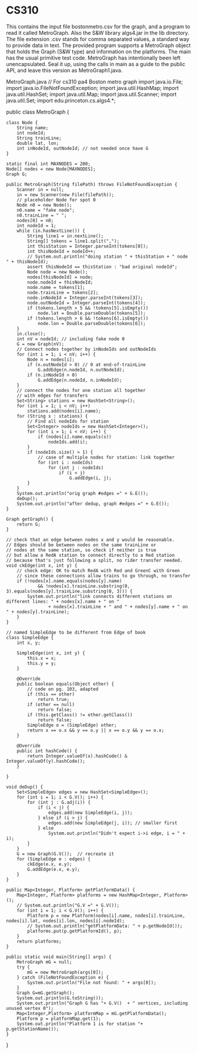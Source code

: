 # CS310
This contains the input file bostonmetro.csv for the graph, and a program to read it called MetroGraph. Also the S&amp;W library algs4.jar in the lib directory. The file extension .csv stands for comma separated values, a standard way to provide data in text.  The provided program supports a MetroGraph object that holds the Graph (S&amp;W type) and information on the platforms. The main has the usual primitive test code. MetroGraph has intentionally been left unencapsulated. Seal it up, using the calls in main as a guide to the public API, and leave this version as MetroGraph1.java.


MetroGraph.java
// For cs310 pa4 Boston metro graph 
import java.io.File;
import java.io.FileNotFoundException;
import java.util.HashMap;
import java.util.HashSet;
import java.util.Map;
import java.util.Scanner;
import java.util.Set;
import edu.princeton.cs.algs4.*;

public class MetroGraph {

	class Node {
		String name;
		int nodeId;
		String trainLine;
		double lat, lon;
		int inNodeId, outNodeId; // not needed once have G
	}

	static final int MAXNODES = 200;
	Node[] nodes = new Node[MAXNODES];
	Graph G;

	public MetroGraph(String filePath) throws FileNotFoundException {
		Scanner in = null;
		in = new Scanner(new File(filePath));
		// placeholder Node for spot 0
		Node n0 = new Node();
		n0.name = "fake node";
		n0.trainLine = " ";
		nodes[0] = n0;
		int nodeId = 1;
		while (in.hasNextLine()) {
			String line1 = in.nextLine();
			String[] tokens = line1.split(",");
			int thisStation = Integer.parseInt(tokens[0]);
			int thisNodeId = nodeId++;
			// System.out.println("doing station " + thisStation + " node " + thisNodeId);
			assert thisNodeId == thisStation : "bad original nodeId";
			Node node = new Node();
			nodes[thisNodeId] = node;
			node.nodeId = thisNodeId;
			node.name = tokens[1];
			node.trainLine = tokens[2];
			node.inNodeId = Integer.parseInt(tokens[3]);
			node.outNodeId = Integer.parseInt(tokens[4]);
			if (tokens.length > 5 && !tokens[5].isEmpty())
				node.lat = Double.parseDouble(tokens[5]);
			if (tokens.length > 6 && !tokens[6].isEmpty())
				node.lon = Double.parseDouble(tokens[6]);
		}
		in.close();
		int nV = nodeId; // including fake node 0
		G = new Graph(nV);
		// Connect nodes together by inNodeIds and outNodeIds
		for (int i = 1; i < nV; i++) {
			Node n = nodes[i];
			if (n.outNodeId > 0) // 0 at end-of-trainLine
				G.addEdge(n.nodeId, n.outNodeId);
			if (n.inNodeId > 0)
				G.addEdge(n.nodeId, n.inNodeId);
		}
		// connect the nodes for one station all together
		// with edges for transfers
		Set<String> stations = new HashSet<String>();
		for (int i = 1; i < nV; i++)
			stations.add(nodes[i].name);
		for (String s : stations) {
			// Find all nodeIds for station
			Set<Integer> nodeIds = new HashSet<Integer>();
			for (int i = 1; i < nV; i++) {
				if (nodes[i].name.equals(s))
					nodeIds.add(i);
			}
			if (nodeIds.size() > 1) {
				// case of multiple nodes for station: link together
				for (int i : nodeIds)
					for (int j : nodeIds)
						if (i < j)
							G.addEdge(i, j);
			}
		}
		System.out.println("orig graph #edges =" + G.E());
		deDup();
		System.out.println("after dedup, graph #edges =" + G.E());
	}

	Graph getGraph() {
		return G;
	}
	
	// check that an edge between nodes x and y would be reasonable.
	// Edges should be between nodes on the same trainLine or
	// nodes at the same station, so check if neither is true
	// but allow a RedA station to connect directly to a Red station
	// because that's just following a split, no rider transfer needed.
	void ckEdge(int x, int y) {
		// check edge: OK to match RedA with Red and GreenC with Green
		// since these connections allow trains to go through, no transfer
		if (!nodes[x].name.equals(nodes[y].name)
				&& !nodes[x].trainLine.substring(0, 3).equals(nodes[y].trainLine.substring(0, 3))) {
			System.out.println("link connects different stations on different lines: " + nodes[x].name + " on "
					+ nodes[x].trainLine + " and " + nodes[y].name + " on " + nodes[y].trainLine);
		}
	}

	// named SimpleEdge to be different from Edge of book
	class SimpleEdge {
		int x, y;

		SimpleEdge(int x, int y) {
			this.x = x;
			this.y = y;
		}

		@Override
		public boolean equals(Object other) {
			// code on pg. 103, adapted
			if (this == other)
				return true;
			if (other == null)
				return false;
			if (this.getClass() != other.getClass())
				return false;
			SimpleEdge o = (SimpleEdge) other;
			return x == o.x && y == o.y || x == o.y && y == o.x;
		}

		@Override
		public int hashCode() {
			return Integer.valueOf(x).hashCode() & Integer.valueOf(y).hashCode();
		}

	}

	void deDup() {
		Set<SimpleEdge> edges = new HashSet<SimpleEdge>();
		for (int i = 1; i < G.V(); i++) {
			for (int j : G.adj(i)) {
				if (i < j) {
					edges.add(new SimpleEdge(i, j));
				} else if (i > j) {
					edges.add(new SimpleEdge(j, i)); // smaller first
				} else
					System.out.println("Didn't expect i->i edge, i = " + i);
			}
		}
		G = new Graph(G.V());  // recreate it
		for (SimpleEdge e : edges) {
			ckEdge(e.x, e.y);
			G.addEdge(e.x, e.y);
		}
	}

	public Map<Integer, Platform> getPlatformData() {
		Map<Integer, Platform> platforms = new HashMap<Integer, Platform>();
		// System.out.println("G.V =" + G.V());
		for (int i = 1; i < G.V(); i++) {
			Platform p = new Platform(nodes[i].name, nodes[i].trainLine, nodes[i].lat, nodes[i].lon, nodes[i].nodeId);
			// System.out.println("getPlatformData: " + p.getNodeId());
			platforms.put(p.getPlatformId(), p);
		}
		return platforms;
	}

	public static void main(String[] args) {
		MetroGraph mG = null;
		try {
			mG = new MetroGraph(args[0]);
		} catch (FileNotFoundException e) {
			System.out.println("File not found: " + args[0]);
		}
		Graph G=mG.getGraph();
		System.out.println(G.toString());
		System.out.println("Graph G has "+ G.V()  + " vertices, including unused vertex 0");
		Map<Integer,Platform> platformMap = mG.getPlatformData();
		Platform p = platformMap.get(1);
		System.out.println("Platform 1 is for station "+ p.getStationName());		
	}
}


